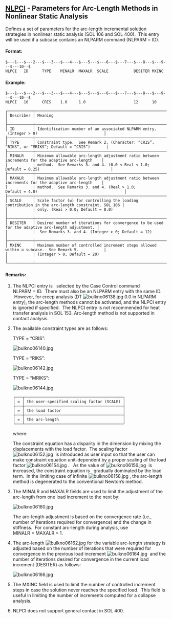 ## [NLPCI](https://help.hexagonmi.com/bundle/MSC_Nastran_2022.4/page/Nastran_Combined_Book/qrg/bulkno/TOC.NLPCI.xhtml) - Parameters for Arc-Length Methods in Nonlinear Static Analysis

Defines a set of parameters for the arc-length incremental solution strategies in nonlinear static analysis (SOL 106 and SOL 400).  This entry will be used if a subcase contains an NLPARM command (NLPARM = ID).

#### Format:

```nastran
$---1---$---2---$---3---$---4---$---5---$---6---$---7---$---8---$---9---$---10--$
NLPCI   ID      TYPE    MINALR  MAXALR  SCALE           DESITER MXINC           
```

#### Example:

```nastran
$---1---$---2---$---3---$---4---$---5---$---6---$---7---$---8---$---9---$---10--$
NLPCI   10      CRIS    1.0     1.0                     12      10              
```

```text
┌───────────┬─────────────────────────────────────────────────────────────────────────────────────────────────┐
│ Describer │ Meaning                                                                                         │
├───────────┼─────────────────────────────────────────────────────────────────────────────────────────────────┤
│ ID        │ Identification number of an associated NLPARM entry.  (Integer > 0)                             │
├───────────┼─────────────────────────────────────────────────────────────────────────────────────────────────┤
│ TYPE      │ Constraint type.  See Remark 2. (Character: “CRIS”, “RIKS”, or “MRIKS”; Default = “CRIS”)       │
├───────────┼─────────────────────────────────────────────────────────────────────────────────────────────────┤
│ MINALR    │ Minimum allowable arc-length adjustment ratio between increments for the adaptive arc-length    │
│           │ method.  See Remarks 3. and 4. (0.0 < Real < 1.0; Default = 0.25)                               │
├───────────┼─────────────────────────────────────────────────────────────────────────────────────────────────┤
│ MAXALR    │ Maximum allowable arc-length adjustment ratio between increments for the adaptive arc-length    │
│           │ method.  See Remarks 3. and 4. (Real > 1.0; Default = 4.0)                                      │
├───────────┼─────────────────────────────────────────────────────────────────────────────────────────────────┤
│ SCALE     │ Scale factor (w) for controlling the loading contribution in the arc-length constraint. SOL 106 │
│           │ only. (Real > 0.0; Default = 0.0)                                                               │
├───────────┼─────────────────────────────────────────────────────────────────────────────────────────────────┤
│ DESITER   │ Desired number of iterations for convergence to be used for the adaptive arc-length adjustment. │
│           │  See Remarks 3. and 4. (Integer > 0; Default = 12)                                              │
├───────────┼─────────────────────────────────────────────────────────────────────────────────────────────────┤
│ MXINC     │ Maximum number of controlled increment steps allowed within a subcase.  See Remark 5.           │
│           │ (Integer > 0; Default = 20)                                                                     │
└───────────┴─────────────────────────────────────────────────────────────────────────────────────────────────┘
```

#### Remarks:

1. The NLPCI entry is   selected by the Case Control command NLPARM = ID.  There must also be an NLPARM entry with the same ID.  However, for creep analysis (DT ![bulkno06138.jpg](https://help-be.hexagonmi.com/bundle/MSC_Nastran_2022.4/page/Nastran_Combined_Book/qrg/bulkno/../../../assets/bulkno06138.jpg?_LANG=enus) 0.0 in NLPARM entry), the arc-length methods cannot be activated, and the NLPCI entry is ignored if specified.  The NLPCI entry is not recommended for heat transfer analysis in SOL 153. Arc-length method is not supported in contact analysis.
2. The available constraint types are as follows:

     TYPE = “CRIS”:

     ![bulkno06140.jpg](https://help-be.hexagonmi.com/bundle/MSC_Nastran_2022.4/page/Nastran_Combined_Book/qrg/bulkno/../../../assets/bulkno06140.jpg?_LANG=enus)  

     TYPE = “RIKS”:

     ![bulkno06142.jpg](https://help-be.hexagonmi.com/bundle/MSC_Nastran_2022.4/page/Nastran_Combined_Book/qrg/bulkno/../../../assets/bulkno06142.jpg?_LANG=enus)  

     TYPE = “MRIKS”:

     ![bulkno06144.jpg](https://help-be.hexagonmi.com/bundle/MSC_Nastran_2022.4/page/Nastran_Combined_Book/qrg/bulkno/../../../assets/bulkno06144.jpg?_LANG=enus)  

     ```text
     ┌───┬───────────────────────────────────────────┐
     │ = │ the user-specified scaling factor (SCALE) │
     ├───┼───────────────────────────────────────────┤
     │ = │ the load factor                           │
     ├───┼───────────────────────────────────────────┤
     │ = │ the arc-length                            │
     └───┴───────────────────────────────────────────┘
     ```
     
     where:

     The constraint equation has a disparity in the dimension by mixing the displacements with the load factor.  The scaling factor  ![bulkno06152.jpg](https://help-be.hexagonmi.com/bundle/MSC_Nastran_2022.4/page/Nastran_Combined_Book/qrg/bulkno/../../../assets/bulkno06152.jpg?_LANG=enus)  is introduced as user input so that the user can make constraint equation unit-dependent by a proper scaling of the load factor  ![bulkno06154.jpg](https://help-be.hexagonmi.com/bundle/MSC_Nastran_2022.4/page/Nastran_Combined_Book/qrg/bulkno/../../../assets/bulkno06154.jpg?_LANG=enus) .   As the value of  ![bulkno06156.jpg](https://help-be.hexagonmi.com/bundle/MSC_Nastran_2022.4/page/Nastran_Combined_Book/qrg/bulkno/../../../assets/bulkno06156.jpg?_LANG=enus)  is increased, the constraint equation is   gradually dominated by the load term.  In the limiting case of infinite  ![bulkno06158.jpg](https://help-be.hexagonmi.com/bundle/MSC_Nastran_2022.4/page/Nastran_Combined_Book/qrg/bulkno/../../../assets/bulkno06158.jpg?_LANG=enus) , the arc-length method is degenerated to the conventional Newton’s method.

3. The MINALR and MAXALR fields are used to limit the adjustment of the arc-length from one load increment to the next by:

     ![bulkno06160.jpg](https://help-be.hexagonmi.com/bundle/MSC_Nastran_2022.4/page/Nastran_Combined_Book/qrg/bulkno/../../../assets/bulkno06160.jpg?_LANG=enus)  

     The arc-length adjustment is based on the convergence rate (i.e., number of iterations required for convergence) and the change in stiffness.  For constant arc-length during analysis, use MINALR = MAXALR = 1.

4. The arc-length  ![bulkno06162.jpg](https://help-be.hexagonmi.com/bundle/MSC_Nastran_2022.4/page/Nastran_Combined_Book/qrg/bulkno/../../../assets/bulkno06162.jpg?_LANG=enus)  for the variable arc-length strategy is adjusted based on the number of iterations that were required for convergence in the previous load increment  ![bulkno06164.jpg](https://help-be.hexagonmi.com/bundle/MSC_Nastran_2022.4/page/Nastran_Combined_Book/qrg/bulkno/../../../assets/bulkno06164.jpg?_LANG=enus)  and the number of iterations desired for convergence in the current load increment (DESITER) as follows:

     ![bulkno06166.jpg](https://help-be.hexagonmi.com/bundle/MSC_Nastran_2022.4/page/Nastran_Combined_Book/qrg/bulkno/../../../assets/bulkno06166.jpg?_LANG=enus)  

5. The MXINC field is used to limit the number of controlled increment steps in case the solution never reaches the specified load.  This field is useful in limiting the number of increments computed for a collapse analysis.
6. NLPCI does not support general contact in SOL 400.
